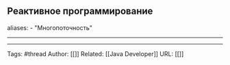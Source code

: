 ## Реактивное программирование

aliases: 
	- "Многопоточность"


---


---
Tags: #thread
Author: [[]]
Related: [[Java Developer]]
URL: [[]]
